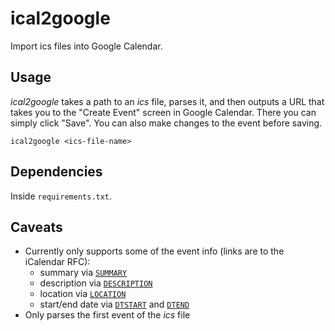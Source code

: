 # ical2google
Import ics files into Google Calendar.

## Usage
*ical2google* takes a path to an *ics* file, parses it, and then outputs a URL that takes you to the "Create Event" screen in Google Calendar. There you can simply click "Save". You can also make changes to the event before saving.
```
ical2google <ics-file-name>
```

## Dependencies
Inside `requirements.txt`.

## Caveats
- Currently only supports some of the event info (links are to the iCalendar RFC):
  - summary via [`SUMMARY`](https://datatracker.ietf.org/doc/html/rfc2445#section-4.8.1.12)
  - description via [`DESCRIPTION`](https://datatracker.ietf.org/doc/html/rfc2445#section-4.8.1.5)
  - location via [`LOCATION`](https://datatracker.ietf.org/doc/html/rfc2445#section-4.8.1.7)
  - start/end date via [`DTSTART`](https://datatracker.ietf.org/doc/html/rfc2445#section-4.8.2.4)
  and [`DTEND`](https://datatracker.ietf.org/doc/html/rfc2445#section-4.8.2.2)
- Only parses the first event of the *ics* file
